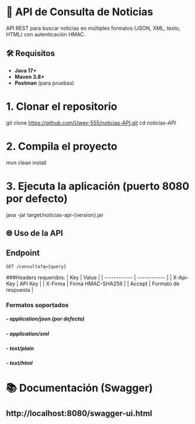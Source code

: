 # 📰 API de Consulta de Noticias 

API REST para buscar noticias en múltiples formatos (JSON, XML, texto, HTML) con autenticación HMAC.

## 🛠️ Requisitos
- **Java 17+**
- **Maven 3.8+**
- **Postman** (para pruebas)

# 1. Clonar el repositorio
git clone https://github.com/Uwey-555/noticias-API.git
cd noticias-API

# 2. Compila el proyecto
mvn clean install

# 3. Ejecuta la aplicación (puerto 8080 por defecto)

java -jar target/noticias-api-{version}.jar

##  🌐 Uso de la API
 
## Endpoint

`GET /consulta?q={query}`

###Headers requeridos:
|  Key |  Value |
| ------------ | ------------ |
|  X-Api-Key |  API Key |
|  X-Firma |  Firma HMAC-SHA256 |
| Accept  | Formato de respuesta |

### Formatos soportados
##### - application/json (por defecto)
##### - application/xml
##### - text/plain
##### - text/html

# 📚 Documentación (Swagger)

## http://localhost:8080/swagger-ui.html

